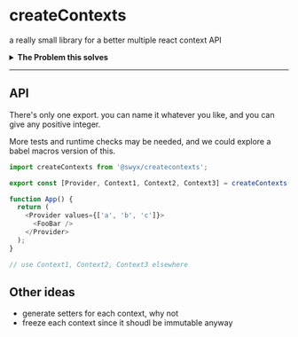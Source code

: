 # createContexts

a really small library for a better multiple react context API

<details>
<summary>
<b>
The Problem this solves
</b>
</summary>

```js
const Context1 = createContext();
const Context2 = createContext();
const Context3 = createContext();

function App() {
  return (
    <Context1.Provider value={1}>
      <Context2.Provider value={2}>
        <Context3.Provider value={3}>
          <FooBar />
        </Context3.Provider>
      </Context2.Provider>
    </Context1.Provider>
  );
}
```

Can this be better?

</details>

---

## API

There's only one export. you can name it whatever you like, and you can give any positive integer.

More tests and runtime checks may be needed, and we could explore a babel macros version of this.

```js
import createContexts from '@swyx/createcontexts';

export const [Provider, Context1, Context2, Context3] = createContexts(3);

function App() {
  return (
    <Provider values={['a', 'b', 'c']}>
      <FooBar />
    </Provider>
  );
}

// use Context1, Context2, Context3 elsewhere
```

## Other ideas

- generate setters for each context, why not
- freeze each context since it shoudl be immutable anyway

